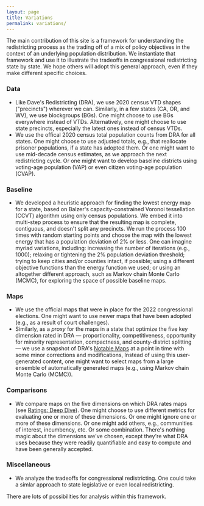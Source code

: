 ```yaml
---
layout: page
title: Variations
permalink: variations/
---
```


The main contribution of this site is a framework for understanding the redistricting process as
the trading off of a mix of policy objectives in the context of an underlying population distribution.
We instantiate that framework and use it to illustrate the tradeoffs in congressional redistricting state by state.
We hope others will adopt this general approach, even if they make different specific choices.

### Data

- Like Dave's Redistricting (DRA), we use 2020 census VTD shapes ("precincts") wherever we can. 
  Similarly, in a few states (CA, OR, and WV), we use blockgroups (BGs).
  One might choose to use BGs everywhere instead of VTDs.
  Alternatively, one might choose to use state precincts, especially the latest ones instead of census VTDs.
- We use the offical 2020 census total population counts from DRA for all states.
  One might choose to use adjusted totals, e.g., that reallocate prisoner populations, if a state has adopted them.
  Or one might want to use mid-decade census estimates, as we approach the next redistricting cycle.
  Or one might want to develop baseline districts using voting-age population (VAP) or even citizen voting-age population (CVAP).

### Baseline

- We developed a heuristic approach for finding the lowest energy map for a state, based on
  Balzer's capacity-constrained Voronoi tessellation (CCVT) algorithm using only census populations. 
  We embed it into multi-step process to ensure that the resulting map is complete, contiguous, and 
  doesn't split any precincts.
  We run the process 100 times with random starting points and choose the map with the lowest energy
  that has a population deviation of 2% or less.
  One can imagine myriad variations, including:
  increasing the number of iterations (e.g., 1000); 
  relaxing or tightening the 2% population deviation threshold;
  trying to keep cities and/or counties intact, if possible;
  using a different objective functions than the energy function we used; or
  using an altogether different approach, such as Markov chain Monte Carlo (MCMC),
  for exploring the space of possible baseline maps.

### Maps

- We use the official maps that were in place for the 2022 congressional elections.
  One might want to use newer maps that have been adopted (e.g., as a result of court challenges).
- Similarly, as a *proxy* for the maps in a state that optimize the five key dimension rated in DRA
  &#8212; proportionality, competitiveness, opportunity for minority representation, compactness, and county-district splitting &#8212;
  we use a snapshot of DRA's [Notable Maps](https://medium.com/dra-2020/notable-maps-66d744933a48)
  at a point in time with some minor corrections and modifications, 
  Instead of using this user-generated content, one might want to select maps from a large ensemble of
  automatically generated maps (e.g., using Markov chain Monte Carlo (MCMC)).

### Comparisons

- We compare maps on the five dimensions on which DRA rates maps 
  (see [Ratings: Deep Dive](https://medium.com/dra-2020/ratings-deep-dive-c03290659b7)).
  One might choose to use different metrics for evaluating one or more of these dimensions.
  Or one might ignore one or more of these dimensions.
  Or one might add others, e.g., communities of interest, incumbency, etc.
  Or some combination.
  There's nothing magic about the dimensions we've chosen, except they're what DRA uses because they
  were readily quantifiable and easy to compute and have been generally accepted.

### Miscellaneous

- We analyze the tradeoffs for congressional redistricting.
  One could take a simlar approach to state legislative or even local redistricting.

There are lots of possibilities for analysis within this framework.
